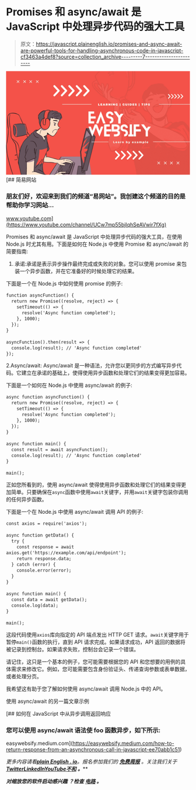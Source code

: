 # Promises 和 async/await 是 JavaScript 中处理异步代码的强大工具

> 原文：<https://javascript.plainenglish.io/promises-and-async-await-are-powerful-tools-for-handling-asynchronous-code-in-javascript-cf3463a4def8?source=collection_archive---------7----------------------->

![](img/b88aaca1f020202a8e55151474f111a4.png)[](https://www.youtube.com/channel/UCw7mp55bjIqhSeAVwir7fXg) [## 简易网站

### 朋友们好，欢迎来到我们的频道“易网站”。我创建这个频道的目的是帮助你学习网站…

www.youtube.com](https://www.youtube.com/channel/UCw7mp55bjIqhSeAVwir7fXg) 

Promises 和 async/await 是 JavaScript 中处理异步代码的强大工具，在使用 Node.js 时尤其有用。下面是如何在 Node.js 中使用 Promise 和 async/await 的简要指南:

1.  承诺:承诺是表示异步操作最终完成或失败的对象。您可以使用 promise 来包装一个异步函数，并在它准备好的时候处理它的结果。

下面是一个在 Node.js 中如何使用 promise 的例子:

```
function asyncFunction() {
  return new Promise((resolve, reject) => {
    setTimeout(() => {
      resolve('Async function completed');
    }, 1000);
  });
}

asyncFunction().then(result => {
  console.log(result); // 'Async function completed'
});
```

2.Async/await: Async/await 是一种语法，允许您以更同步的方式编写异步代码。它建立在承诺的基础上，使得使用异步函数和处理它们的结果变得更加容易。

下面是一个如何在 Node.js 中使用 async/await 的例子:

```
async function asyncFunction() {
  return new Promise((resolve, reject) => {
    setTimeout(() => {
      resolve('Async function completed');
    }, 1000);
  });
}

async function main() {
  const result = await asyncFunction();
  console.log(result); // 'Async function completed'
}

main();
```

正如您所看到的，使用 async/await 使得使用异步函数和处理它们的结果变得更加简单。只要确保在`async`函数中使用`await`关键字，并用`await`关键字包装你调用的任何异步函数。

下面是一个在 Node.js 中使用 async/await 调用 API 的例子:

```
const axios = require('axios');

async function getData() {
  try {
    const response = await axios.get('https://example.com/api/endpoint');
    return response.data;
  } catch (error) {
    console.error(error);
  }
}

async function main() {
  const data = await getData();
  console.log(data);
}

main();
```

这段代码使用`axios`库向指定的 API 端点发出 HTTP GET 请求。`await`关键字用于暂停`main()`函数的执行，直到 API 请求完成。如果请求成功，API 返回的数据将被记录到控制台。如果请求失败，控制台会记录一个错误。

请记住，这只是一个基本的例子，您可能需要根据您的 API 和您想要的用例的具体需求来修改它。例如，您可能需要包含身份验证头、传递查询参数或表单数据，或者处理分页。

我希望这有助于您了解如何使用 async/await 调用 Node.js 中的 API。

使用 async/await 的另一篇文章示例

[](https://easywebsify.medium.com/how-to-return-response-from-an-asynchronous-call-in-javascript-ee70abb1c51) [## 如何在 JavaScript 中从异步调用返回响应

### 您可以使用 async/await 语法使 foo 函数异步，如下所示:

easywebsify.medium.com](https://easywebsify.medium.com/how-to-return-response-from-an-asynchronous-call-in-javascript-ee70abb1c51) 

*更多内容请看*[***plain English . io***](https://plainenglish.io/)*。报名参加我们的* [***免费周报***](http://newsletter.plainenglish.io/) *。关注我们关于*[***Twitter***](https://twitter.com/inPlainEngHQ)[***LinkedIn***](https://www.linkedin.com/company/inplainenglish/)*[***YouTube***](https://www.youtube.com/channel/UCtipWUghju290NWcn8jhyAw)*[***不和***](https://discord.gg/GtDtUAvyhW) ***。*****

*****对缩放您的软件启动感兴趣*** *？检查* [***电路***](https://circuit.ooo?utm=publication-post-cta) *。***